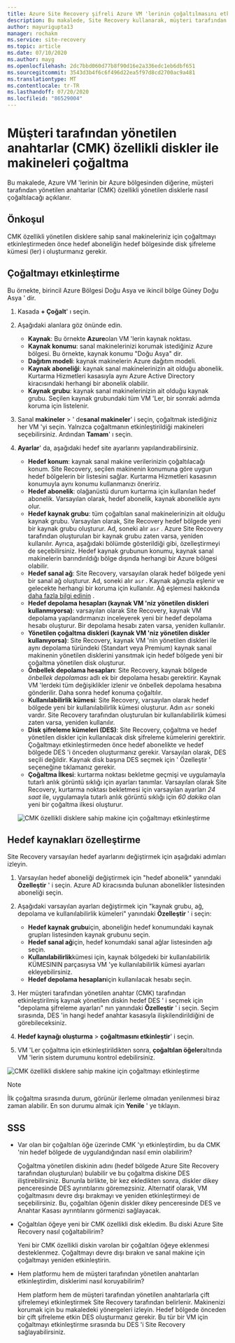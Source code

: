 ```yaml
---
title: Azure Site Recovery şifreli Azure VM 'lerinin çoğaltılmasını etkinleştirme
description: Bu makalede, Site Recovery kullanarak, müşteri tarafından yönetilen anahtar (CMK) özellikli disklerle, bir Azure bölgesinden diğerine yapılan sanal makineler için çoğaltmanın nasıl yapılandırılacağı açıklanır.
author: mayurigupta13
manager: rochakm
ms.service: site-recovery
ms.topic: article
ms.date: 07/10/2020
ms.author: mayg
ms.openlocfilehash: 2dc7bbd060d77b8f90d16e2a336edc1eb6dbf651
ms.sourcegitcommit: 3543d3b4f6c6f496d22ea5f97d8cd2700ac9a481
ms.translationtype: MT
ms.contentlocale: tr-TR
ms.lasthandoff: 07/20/2020
ms.locfileid: "86529004"
---
```

# <a name="replicate-machines-with-customer-managed-keys-cmk-enabled-disks"></a>Müşteri tarafından yönetilen anahtarlar (CMK) özellikli diskler ile makineleri çoğaltma

Bu makalede, Azure VM 'lerinin bir Azure bölgesinden diğerine, müşteri tarafından yönetilen anahtarlar (CMK) özellikli yönetilen disklerle nasıl çoğaltılacağı açıklanır.

## <a name="prerequisite"></a>Önkoşul
CMK özellikli yönetilen disklere sahip sanal makineleriniz için çoğaltmayı etkinleştirmeden önce hedef aboneliğin hedef bölgesinde disk şifreleme kümesi (ler) i oluşturmanız gerekir.

## <a name="enable-replication"></a>Çoğaltmayı etkinleştirme

Bu örnekte, birincil Azure Bölgesi Doğu Asya ve ikincil bölge Güney Doğu Asya ' dir.

1. Kasada **+ Çoğalt**' ı seçin.
2. Aşağıdaki alanlara göz önünde edin.
    - **Kaynak**: Bu örnekte **Azure**olan VM 'lerin kaynak noktası.
    - **Kaynak konumu**: sanal makinelerinizi korumak istediğiniz Azure bölgesi. Bu örnekte, kaynak konumu "Doğu Asya" dir.
    - **Dağıtım modeli**: kaynak makinelerin Azure dağıtım modeli.
    - **Kaynak aboneliği**: kaynak sanal makinelerinizin ait olduğu abonelik. Kurtarma Hizmetleri kasasıyla aynı Azure Active Directory kiracısındaki herhangi bir abonelik olabilir.
    - **Kaynak grubu**: kaynak sanal makinelerinizin ait olduğu kaynak grubu. Seçilen kaynak grubundaki tüm VM 'Ler, bir sonraki adımda koruma için listelenir.

3. Sanal **makineler**  >  ' de**sanal makineler**' i seçin, çoğaltmak istediğiniz her VM 'yi seçin. Yalnızca çoğaltmanın etkinleştirildiği makineleri seçebilirsiniz. Ardından **Tamam**' ı seçin.

4. **Ayarlar**' da, aşağıdaki hedef site ayarlarını yapılandırabilirsiniz.

    - **Hedef konum**: kaynak sanal makine verilerinizin çoğaltılacağı konum. Site Recovery, seçilen makinenin konumuna göre uygun hedef bölgelerin bir listesini sağlar. Kurtarma Hizmetleri kasasının konumuyla aynı konumu kullanmanızı öneririz.
    - **Hedef abonelik**: olağanüstü durum kurtarma için kullanılan hedef abonelik. Varsayılan olarak, hedef abonelik, kaynak abonelikle aynı olur.
    - **Hedef kaynak grubu**: tüm çoğaltılan sanal makinelerinizin ait olduğu kaynak grubu. Varsayılan olarak, Site Recovery hedef bölgede yeni bir kaynak grubu oluşturur. Ad, soneki alır `asr` . Azure Site Recovery tarafından oluşturulan bir kaynak grubu zaten varsa, yeniden kullanılır. Ayrıca, aşağıdaki bölümde gösterildiği gibi, özelleştirmeyi de seçebilirsiniz. Hedef kaynak grubunun konumu, kaynak sanal makinelerin barındırıldığı bölge dışında herhangi bir Azure bölgesi olabilir.
    - **Hedef sanal ağ**: Site Recovery, varsayılan olarak hedef bölgede yeni bir sanal ağ oluşturur. Ad, soneki alır `asr` . Kaynak ağınızla eşlenir ve gelecekte herhangi bir koruma için kullanılır. Ağ eşlemesi hakkında [daha fazla bilgi edinin](./azure-to-azure-network-mapping.md) .
    - **Hedef depolama hesapları (kaynak VM 'niz yönetilen diskleri kullanmıyorsa)**: varsayılan olarak Site Recovery, kaynak VM depolama yapılandırmanızı inceleyerek yeni bir hedef depolama hesabı oluşturur. Bir depolama hesabı zaten varsa, yeniden kullanılır.
    - **Yönetilen çoğaltma diskleri (kaynak VM 'niz yönetilen diskler kullanıyorsa)**: Site Recovery, kaynak VM 'nin yönetilen diskleri ile aynı depolama türündeki (Standart veya Premium) kaynak sanal makinenin yönetilen disklerini yansıtmak için hedef bölgede yeni bir çoğaltma yönetilen disk oluşturur.
    - **Önbellek depolama hesapları**: Site Recovery, kaynak bölgede *önbellek depolaması* adlı ek bir depolama hesabı gerektirir. Kaynak VM 'lerdeki tüm değişiklikler izlenir ve önbellek depolama hesabına gönderilir. Daha sonra hedef konuma çoğaltılır.
    - **Kullanılabilirlik kümesi**: Site Recovery, varsayılan olarak hedef bölgede yeni bir kullanılabilirlik kümesi oluşturur. Adın `asr` soneki vardır. Site Recovery tarafından oluşturulan bir kullanılabilirlik kümesi zaten varsa, yeniden kullanılır.
    - **Disk şifreleme kümeleri (DES)**: Site Recovery, çoğaltma ve hedef yönetilen diskler için kullanılacak disk şifreleme kümelerini gerektirir. Çoğaltmayı etkinleştirmeden önce hedef abonelikte ve hedef bölgede DES 'i önceden oluşturmanız gerekir. Varsayılan olarak, DES seçili değildir. Kaynak disk başına DES seçmek için ' Özelleştir ' seçeneğine tıklamanız gerekir.
    - **Çoğaltma İlkesi**: kurtarma noktası bekletme geçmişi ve uygulamayla tutarlı anlık görüntü sıklığı için ayarları tanımlar. Varsayılan olarak Site Recovery, kurtarma noktası bekletmesi için varsayılan ayarları *24 saat* ile, uygulamayla tutarlı anlık görüntü sıklığı için *60 dakika* olan yeni bir çoğaltma ilkesi oluşturur.

    ![CMK özellikli disklere sahip makine için çoğaltmayı etkinleştirme](./media/azure-to-azure-how-to-enable-replication-cmk-disks/cmk-enable-dr.png)

## <a name="customize-target-resources"></a>Hedef kaynakları özelleştirme

Site Recovery varsayılan hedef ayarlarını değiştirmek için aşağıdaki adımları izleyin.

1. Varsayılan hedef aboneliği değiştirmek için "hedef abonelik" yanındaki **Özelleştir** ' i seçin. Azure AD kiracısında bulunan abonelikler listesinden aboneliği seçin.

2. Aşağıdaki varsayılan ayarları değiştirmek için "kaynak grubu, ağ, depolama ve kullanılabilirlik kümeleri" yanındaki **Özelleştir** ' i seçin:
    - **Hedef kaynak grubu**için, aboneliğin hedef konumundaki kaynak grupları listesinden kaynak grubunu seçin.
    - **Hedef sanal ağ**için, hedef konumdaki sanal ağlar listesinden ağı seçin.
    - **Kullanılabilirlik**kümesi için, kaynak bölgedeki bir kullanılabilirlik KÜMESININ parçasıysa VM 'ye kullanılabilirlik kümesi ayarları ekleyebilirsiniz.
    - **Hedef depolama hesapları**için kullanılacak hesabı seçin.

3. Her müşteri tarafından yönetilen anahtar (CMK) tarafından etkinleştirilmiş kaynak yönetilen diskin hedef DES ' i seçmek için "depolama şifreleme ayarları" nın yanındaki **Özelleştir** ' i seçin. Seçim sırasında, DES 'in hangi hedef anahtar kasasıyla ilişkilendirildiğini de görebileceksiniz.

4. **Hedef kaynağı oluşturma**  >  **çoğaltmasını etkinleştir**' i seçin.
5. VM 'Ler çoğaltma için etkinleştirildikten sonra, **çoğaltılan öğeler**altında VM 'lerin sistem durumunu kontrol edebilirsiniz.

![CMK özellikli disklere sahip makine için çoğaltmayı etkinleştirme](./media/azure-to-azure-how-to-enable-replication-cmk-disks/cmk-customize-target-disk-properties.png)

>[!NOTE]
>İlk çoğaltma sırasında durum, görünür ilerleme olmadan yenilenmesi biraz zaman alabilir. En son durumu almak için **Yenile** ' ye tıklayın.

## <a name="faqs"></a>SSS

* Var olan bir çoğaltılan öğe üzerinde CMK 'yı etkinleştirdim, bu da CMK 'nin hedef bölgede de uygulandığından nasıl emin olabilirim?

    Çoğaltma yönetilen diskinin adını (hedef bölgede Azure Site Recovery tarafından oluşturulan) bulabilir ve bu çoğaltma diskine DES iliştirebilirsiniz. Bununla birlikte, bir kez ekledikten sonra, diskler dikey penceresinde DES ayrıntılarını göremezsiniz. Alternatif olarak, VM çoğaltmasını devre dışı bırakmayı ve yeniden etkinleştirmeyi de seçebilirsiniz. Bu, çoğaltılan öğenin diskler dikey penceresinde DES ve Anahtar Kasası ayrıntılarını görmenizi sağlayacak.

* Çoğaltılan öğeye yeni bir CMK özellikli disk ekledim. Bu diski Azure Site Recovery nasıl çoğaltabilirim?

    Yeni bir CMK özellikli diskin varolan bir çoğaltılan öğeye eklenmesi desteklenmez. Çoğaltmayı devre dışı bırakın ve sanal makine için çoğaltmayı yeniden etkinleştirin.

* Hem platformu hem de müşteri tarafından yönetilen anahtarları etkinleştirdim, disklerimi nasıl koruyabilirim?

    Hem platform hem de müşteri tarafından yönetilen anahtarlarla çift şifrelemeyi etkinleştirmek Site Recovery tarafından belirlenir. Makinenizi korumak için bu makaledeki yönergeleri izleyin. Hedef bölgede önceden bir çift şifreleme etkin DES oluşturmanız gerekir. Bu tür bir VM için çoğaltmayı etkinleştirme sırasında bu DES 'i Site Recovery sağlayabilirsiniz.

